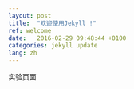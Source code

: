 ```yaml
---
layout: post
title:  "欢迎使用Jekyll !"
ref: welcome
date:   2016-02-29 09:48:44 +0100
categories: jekyll update
lang: zh
---
```

实验页面